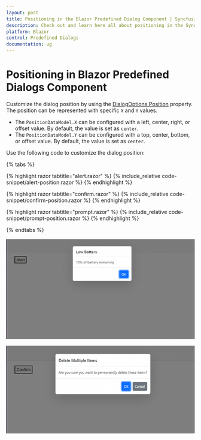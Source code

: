 ```yaml
---
layout: post
title: Positioning in the Blazor Predefined Dialog Component | Syncfusion
description: Check out and learn here all about positioning in the Syncfusion Predefined Dialogs component and much more details.
platform: Blazor
control: Predefined Dialogs
documentation: ug
---
```


# Positioning in Blazor Predefined Dialogs Component

Customize the dialog position by using the [DialogOptions.Position](https://help.syncfusion.com/cr/blazor/Syncfusion.Blazor.Popups.DialogOptions.html#Syncfusion_Blazor_Popups_DialogOptions_Position) property. The position can be represented with specific `X` and `Y` values.

* The `PositionDataModel.X` can be configured with a left, center, right, or offset value. By default, the value is set as `center`.
* The `PositionDataModel.Y` can be configured with a top, center, bottom, or offset value. By default, the value is set as `center`.

Use the following code to customize the dialog position:

{% tabs %}

{% highlight razor tabtitle="alert.razor" %}
{% include_relative code-snippet/alert-position.razor %}
{% endhighlight %}

{% highlight razor tabtitle="confirm.razor" %}
{% include_relative code-snippet/confirm-position.razor %}
{% endhighlight %}

{% highlight razor tabtitle="prompt.razor" %}
{% include_relative code-snippet/prompt-position.razor %}
{% endhighlight %}

{% endtabs %}

![Alert position Dialog](./images/blazor-alert-position.png)

![Confirm position Dialog](./images/blazor-confirm-position.png)